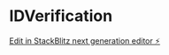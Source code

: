 # IDVerification

[Edit in StackBlitz next generation editor ⚡️](https://stackblitz.com/~/github.com/w-github-x/IDVerification)
